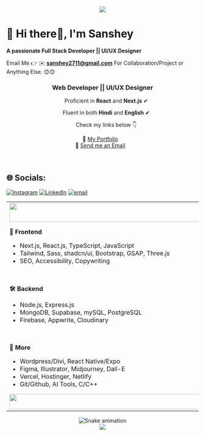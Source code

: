 <div align="center">
  <img src="https://i.postimg.cc/1tBXFwQH/header.gif">
</div>

# 💫 Hi there👋, I'm Sanshey
**A passionate Full Stack Developer || UI/UX Designer**

Email Me 👉 ✉️ **sanshey2711@gmail.com** For Collaboration/Project or Anything Else. 😊😊

<div align="center">
  <h3>Web Developer || UI/UX Designer</h3>
  <p>&nbsp;&nbsp;&nbsp;&nbsp;&nbsp;Proficient in <strong>React</strong> and <strong>Next.js</strong>&nbsp;✔</p>
  <p>&nbsp;&nbsp;&nbsp;&nbsp;&nbsp;Fluent in both <strong>Hindi</strong> and <strong>English</strong>&nbsp;✔</p>
  <p>&nbsp;&nbsp;&nbsp;&nbsp;&nbsp;Check my links below&nbsp;👇</p>
  📌 <a href="https://sansheyportfolio.vercel.app/">My Portfolio</a>&nbsp;&nbsp;&nbsp;<br />
  📧 <a href="mailto:sanshey2711@gmail.com">Send me an Email</a>&nbsp;&nbsp;&nbsp;<br />

  
</div><br /><br />

## 🌐 Socials:
[![Instagram](https://img.shields.io/badge/Instagram-%23E4405F.svg?logo=Instagram&logoColor=white)](https://instagram.com/09_s.unshine) [![LinkedIn](https://img.shields.io/badge/LinkedIn-%230077B5.svg?logo=linkedin&logoColor=white)](https://linkedin.com/in/sanshey-017b23292) [![email](https://img.shields.io/badge/Email-D14836?logo=gmail&logoColor=white)](mailto:sanshey2711@gmail.com) 

<table>
  <td>
    <img src="https://i.ibb.co/qB2dNN7/blank.png" style="width: 675px; height:50px;" />
    <p><strong>🎨 Frontend</strong></p>
    <ul>
      <li>Next.js, React.js, TypeScript, JavaScript</li>
      <li>Tailwind, Sass, shadcn/ui, Bootstrap, GSAP, Three.js</li>
      <li>SEO, Accessibility, Copywriting</li>
    </ul>
    <br /><p><strong>🛠 Backend</strong></p>
    <ul>
      <li>Node.js, Express.js</li>
      <li>MongoDB, Supabase, mySQL, PostgreSQL</li>
      <li>Firebase, Appwrite, Cloudinary</li>
    </ul>
    <br /><p><strong>📁 More</strong></p>
    <ul>
      <li>Wordpress/Divi, React Native/Expo</li>
      <li>Figma, Illustrator, Midjourney, Dall-E</li>
      <li>Vercel, Hostinger, Netlify</li>
      <li>Git/Github, AI Tools, C/C++</li>
    </ul>
    <img src="https://i.ibb.co/qB2dNN7/blank.png" style="width: 675px; height:40px" />
  </td>
  <td>
    <img src="https://i.postimg.cc/SKTNNq7T/goku.png"/>
  </td>
</table>

<!-- Snake Game Repo View -->

<div align="center">
  <img src="https://profile-readme-generator.com/assets/snake.svg" alt="Snake animation" />
</div>


<div align="center">
  <img src="https://i.postimg.cc/s2FrgXtg/footer.gif">
</div>




